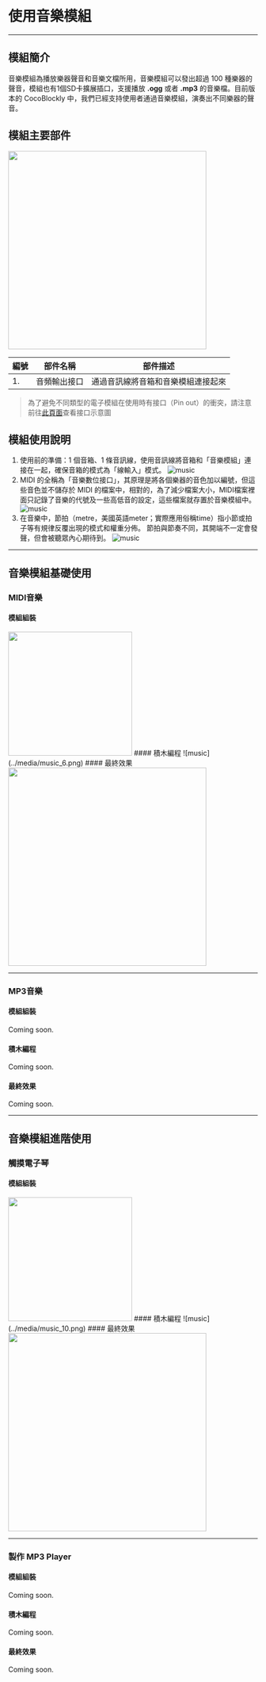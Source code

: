 # 使用音樂模組

---

## 模組簡介
音樂模組為播放樂器聲音和音樂文檔所用，音樂模組可以發出超過 100 種樂器的聲音，模組也有1個SD卡擴展插口，支援播放 **.ogg** 或者 **.mp3** 的音樂檔。目前版本的 CocoBlockly 中，我們已經支持使用者通過音樂模組，演奏出不同樂器的聲音。
## 模組主要部件
<img src="../media/music_1.jpg" width="400"/>

| 編號 | 部件名稱     | 部件描述                           |
| ---- | ------------ | ---------------------------------- |
| 1.   | 音頻輸出接口 | 通過音訊線將音箱和音樂模組連接起來 |

> 為了避免不同類型的電子模組在使用時有接口（Pin out）的衝突，請注意前往[此頁面](/cocomod/pinout-map)查看接口示意圖


## 模組使用說明
1. 使用前的準備：1 個音箱、1 條音訊線，使用音訊線將音箱和「音樂模組」連接在一起，確保音箱的模式為「線輸入」模式。
   ![music](../media/music_2.png)
2. MIDI 的全稱為「音樂數位接口」，其原理是將各個樂器的音色加以編號，但這些音色並不儲存於 MIDI 的檔案中，相對的，為了減少檔案大小，MIDI檔案裡面只記錄了音樂的代號及一些高低音的設定，這些檔案就存置於音樂模組中。
   ![music](../media/music_3.png)
3. 在音樂中，節拍（metre，美國英語meter；實際應用俗稱time）指小節或拍子等有規律反覆出現的模式和權重分佈。 節拍與節奏不同，其開端不一定會發聲，但會被聽眾內心期待到。
   ![music](../media/music_4.png)

---

##  音樂模組基礎使用
### MIDI音樂
#### 模組組裝
<img src="../media/music_5.jpg" width="250"/>
#### 積木編程
![music](../media/music_6.png)
#### 最終效果
<img src="../media/music_7.png" width="400"/>

---

### MP3音樂
#### 模組組裝
Coming soon.
#### 積木編程
Coming soon.
#### 最終效果
Coming soon.

---

##  音樂模組進階使用
### 觸摸電子琴
#### 模組組裝
<img src="../media/music_8.jpg" width="250"/>
#### 積木編程
![music](../media/music_10.png)
#### 最終效果
<img src="../media/music_9.png" width="400"/>

---

### 製作 MP3 Player
#### 模組組裝
Coming soon.
#### 積木編程
Coming soon.
#### 最終效果
Coming soon.
